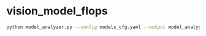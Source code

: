 # vision_model_flops

```bash
python model_analyzer.py --config models_cfg.yaml --output model_analysis.json
```